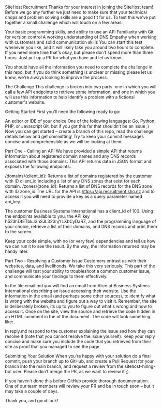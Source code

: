 SiteHost Recruitment
Thanks for your interest in joining the SiteHost team! Before we go any further we just need to make sure that your technical chops and problem solving skills are a good fit for us. To test this we've put together a small challenge which will touch on a few areas:

Your basic programming skills, and ability to use an API
Familiarity with Git for version control
A working understanding of DNS
Empathy when working with customers and solid communication skills
You can start this test whenever you like, and it will likely take you around two hours to complete. If you need more time that's okay, but please don't spend more than three hours. Just put up a PR for what you have and let us know.

You should have all the information you need to complete the challenge in this repo, but if you do think something is unclear or missing please let us know, we're always looking to improve the process.

The Challenge
This challenge is broken into two parts: one in which you will call a few API endpoints to retrieve some information, and one in which you will use this information to help identify a problem with a fictional customer's website.

Getting Started
First you'll need the following ready to go:

An editor or IDE of your choice
One of the following languages: Go, Python, PHP, or Javascript
Git, but if you got this far that shouldn't be an issue ;)
Now you can get started – create a branch of this repo, read the challenge details below and get committing! Try to keep your commit messages concise and comprehensible as we will be looking at them.

Part One - Calling an API
We have provided a simple API that returns information about registered domain names and any DNS records associated with those domains. This API returns data in JSON format and exposes the following endpoints:

/domains/{client_id}: Returns a list of domains registered by the customer with ID client_id including a list of any DNS zones that exist for each domain.
/zones/{zone_id}: Returns a list of DNS records for the DNS zone with ID zone_id
The URL for the API is https://api.recruitment.shq.nz and to access it you will need to provide a key as a query parameter named api_key.

The customer Business Systems International has a client_id of 100. Using the endpoints available to you, the API key h523hDtETbkJ3nSJL323hjYLXbCyDaRZ, and the programming language of your choice, retrieve a list of their domains, and DNS records and print them to the screen.

Keep your code simple, with no (or very few) dependencies and tell us how we can run it to see the result. By the way, the information returned may be handy later.

Part Two - Resolving a Customer Issue
Customers entrust us with their websites, data, and livelihoods. We take this very seriously. This part of the challenge will test your ability to troubleshoot a common customer issue, and communicate your findings to them effectively.

In the file email.md you will find an email from Alice at Business Systems International describing an issue accessing their website. Use the information in the email (and perhaps some other sources), to identify what is wrong with the website and figure out a way to visit it. Remember, the site is deliberately broken, its up to you to figure out what's wrong and how to access it. Once on the site, view the source and retrieve the code hidden in an HTML comment in the <head> of the document. The code will look something like: <!-- This is what you're looking for: SOME_CODE_STRING -->.

In reply.md respond to the customer explaining the issue and how they can resolve it (note that you cannot resolve the issue yourself). Keep your reply concise and make sure you include the code that you retrieved from their site as proof that you managed to see the page.

Submitting Your Solution
When you're happy with your solution do a final commit, push your branch up to GitHub, and create a Pull Request for your branch into the main branch, and request a review from the sitehost-hiring-bot user. Please don't merge the PR, as we want to review it ;).

If you haven't done this before GitHub provide thorough documentation. One of our team members will review your PR and be in touch soon – but it may take a couple of days.

Thank you, and good luck!
